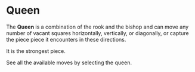 # Queen

The **Queen** is a combination of the rook and the bishop and can move any number of vacant squares horizontally, vertically, or diagonally, or capture the piece piece it encounters in these directions.

It is the strongest piece.

See all the available moves by selecting the queen.